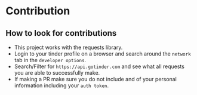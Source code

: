 # Contribution

## How to look for contributions
* This project works with the requests library.
* Login to your tinder profile on a browser and search around the `network` tab in the `developer options`.
* Search/Filter for `https://api.gotinder.com` and see what all requests you are able to successfully make.
* If making a PR make sure you do not include and of your personal information including your `auth token`.
